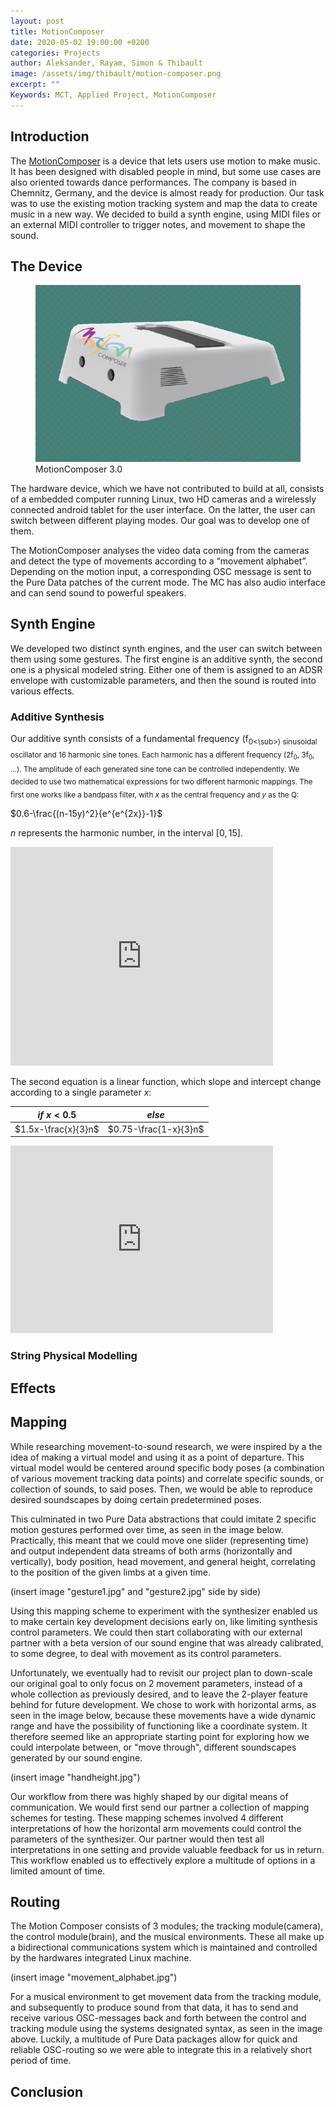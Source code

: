 ```yaml
---
layout: post
title: MotionComposer
date: 2020-05-02 19:00:00 +0200
categories: Projects
author: Aleksander, Rayam, Simon & Thibault
image: /assets/img/thibault/motion-composer.png
excerpt: ""
Keywords: MCT, Applied Project, MotionComposer
--- 
```


## Introduction

The [MotionComposer](http://motioncomposer.de/) is a device that lets users use motion to make music. It has been designed with disabled people in mind, but some use cases are also oriented towards dance performances. The company is based in Chemnitz, Germany, and the device is almost ready for production. Our task was to use the existing motion tracking system and map the data to create music in a new way. We decided to build a synth engine, using MIDI files or an external MIDI controller to trigger notes, and movement to shape the sound.

## The Device

<figure text-align="center">
    <img src="/assets/img/thibault/motion-composer.png" width="600px">
    <figcaption>MotionComposer 3.0</figcaption>
</figure>
 
The hardware device, which we have not contributed to build at all, consists of a embedded computer running Linux, two HD cameras and a wirelessly connected android tablet for the user interface. On the latter, the user can switch between different playing modes. Our goal was to develop one of them.

The MotionComposer analyses the video data coming from the cameras and detect the type of movements according to a “movement alphabet”. Depending on the motion input, a corresponding OSC message is sent to the Pure Data patches of the current mode. The MC has also audio interface and can send sound to powerful speakers.

## Synth Engine

We developed two distinct synth engines, and the user can switch between them using some gestures. The first engine is an additive synth, the second one is a physical modeled string. Either one of them is assigned to an ADSR envelope with customizable parameters, and then the sound is routed into various effects.

### Additive Synthesis

Our additive synth consists of a fundamental frequency (f<sub>0<\sub>) sinusoidal oscillator and 16 harmonic sine tones. Each harmonic has a different frequency (2f<sub>0</sub>, 3f<sub>0</sub>, …). The amplitude of each generated sine tone can be controlled independently. We decided to use two mathematical expressions for two different harmonic mappings. The first one works like a bandpass filter, with $x$ as the central frequency and $y$ as the Q:

$0.6-\frac{(n-15y)^2}{e^{e^{2x}}-1}$

$n$ represents the harmonic number, in the interval $[0,15]$.

<iframe id="bandpass"
    title="bandpass"
    width="420"
    height="350"
    frameBorder="0"
    src="https://editor.p5js.org/03thib/present/U9X3OHqec">
</iframe>

The second equation is a linear function, which slope and intercept change according to a single parameter $x$:

|$if$ $x<0.5$       |$else$               |
|-------------------|---------------------|
|$1.5x-\frac{x}{3}n$|$0.75-\frac{1-x}{3}n$|

<iframe id="linear"
    title="linear"
    width="420"
    height="300"
    frameBorder="0"
    src="https://editor.p5js.org/03thib/present/ZHi6K-t6r">
</iframe>

### String Physical Modelling

## Effects

## Mapping

While researching movement-to-sound research, we were inspired by a the idea of making a virtual model and using it as a point of departure. This virtual model would be centered around specific body poses (a combination of various movement tracking data points) and correlate specific sounds, or collection of sounds, to said poses. Then, we would be able to reproduce desired soundscapes by doing certain predetermined poses. 

This culminated in two Pure Data abstractions that could imitate 2 specific motion gestures performed over time, as seen in the image below. Practically, this meant that we could move one slider (representing time) and output independent data streams of both arms (horizontally and vertically), body position, head movement, and general height, correlating to the position of the given limbs at a given time. 

(insert image "gesture1.jpg" and "gesture2.jpg" side by side)

Using this mapping scheme to experiment with the synthesizer enabled us to make certain key development decisions early on, like limiting synthesis control parameters. We could then start collaborating with our external partner with a beta version of our sound engine that was already calibrated, to some degree, to deal with movement as its control parameters.

Unfortunately, we eventually had to revisit our project plan to down-scale our original goal to only focus on 2 movement parameters, instead of a whole collection as previously desired, and to leave the 2-player feature behind for future development. We chose to work with horizontal arms, as seen in the image below, because these movements have a wide dynamic range and have the possibility of functioning like a coordinate system. It therefore seemed like an appropriate starting point for exploring how we could interpolate between, or "move through", different soundscapes generated by our sound engine. 

(insert image "handheight.jpg")

Our workflow from there was highly shaped by our digital means of communication. We would first send our partner a collection of mapping schemes for testing. These mapping schemes involved 4 different interpretations of how the horizontal arm movements could control the parameters of the synthesizer. Our partner would then test all interpretations in one setting and provide valuable feedback for us in return. This workflow enabled us to effectively explore a multitude of options in a limited amount of time. 

## Routing

The Motion Composer consists of 3 modules; the tracking module(camera), the control module(brain), and the musical environments. These all make up a bidirectional communications system which is maintained and controlled by the hardwares integrated Linux machine.

(insert image "movement_alphabet.jpg")

For a musical environment to get movement data from the tracking module, and subsequently to produce sound from that data, it has to send and receive various OSC-messages back and forth between the control and tracking module using the systems designated syntax, as seen in the image above. Luckily, a multitude of Pure Data packages allow for quick and reliable OSC-routing so we were able to integrate this in a relatively short period of time.
  
## Conclusion